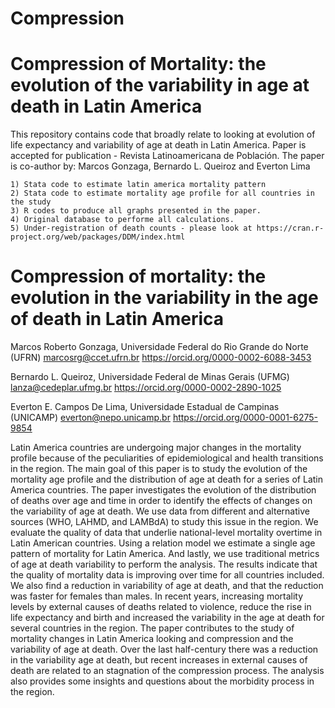 # Compression
# Compression of Mortality: the evolution of the variability in age at death in Latin America

This repository contains code that broadly relate to looking at evolution of life expectancy and variability of age at death in Latin America. Paper is accepted for publication - Revista Latinoamericana de Población. The paper is co-author by: Marcos Gonzaga, Bernardo L. Queiroz and Everton Lima

    1) Stata code to estimate latin america mortality pattern
    2) Stata code to estimate mortality age profile for all countries in the study
    3) R codes to produce all graphs presented in the paper.
    4) Original database to performe all calculations. 
    5) Under-registration of death counts - please look at https://cran.r-project.org/web/packages/DDM/index.html
    
# Compression of mortality: the evolution in the variability in the age of death in Latin America
Marcos Roberto Gonzaga,
Universidade Federal do Rio Grande do Norte (UFRN)
marcosrg@ccet.ufrn.br
https://orcid.org/0000-0002-6088-3453

Bernardo L. Queiroz,
Universidade Federal de Minas Gerais (UFMG)
lanza@cedeplar.ufmg.br
https://orcid.org/0000-0002-2890-1025

Everton E. Campos De Lima,
Universidade Estadual de Campinas (UNICAMP)
everton@nepo.unicamp.br
https://orcid.org/0000-0001-6275-9854

Latin America countries are undergoing major changes in the mortality profile because of the peculiarities of epidemiological and health transitions in the region. The main goal of this paper is to study the evolution of the mortality age profile and the distribution of age at death for a series of Latin America countries. The paper investigates the evolution of the distribution of deaths over age and time in order to identify the effects of changes on the variability of age at death. We use data from different and alternative sources (WHO, LAHMD, and LAMBdA) to study this issue in the region. We evaluate the quality of data that underlie national-level mortality overtime in Latin American countries. Using a relation model we estimate a single age pattern of mortality for Latin America. And lastly, we use traditional metrics of age at death variability to perform the analysis. The results indicate that the quality of mortality data is improving over time for all countries included. We also find a reduction in variability of age at death, and that the reduction was faster for females than males. In recent years, increasing mortality levels by external causes of deaths related to violence, reduce the rise in life expectancy and birth and increased the variability in the age at death for several countries in the region. The paper contributes to the study of mortality changes in Latin America looking and compression and the variability of age at death. Over the last half-century there was a reduction in the variability age at death, but recent increases in external causes of death are related to an stagnation of the compression process. The analysis also provides some insights and questions about the morbidity process in the region.
